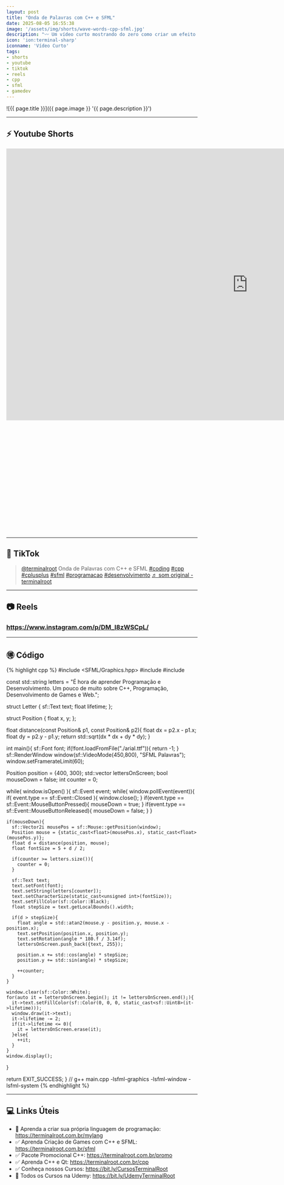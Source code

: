 ```yaml
---
layout: post
title: "Onda de Palavras com C++ e SFML"
date: 2025-08-05 16:55:38
image: '/assets/img/shorts/wave-words-cpp-sfml.jpg'
description: "〰️ Um vídeo curto mostrando do zero como criar um efeito estilo ondas com fade de palavras. Código incluso."
icon: 'ion:terminal-sharp'
iconname: 'Vídeo Curto'
tags:
- shorts
- youtube
- tiktok
- reels
- cpp
- sfml
- gamedev
---
```


![{{ page.title }}]({{ page.image }} '{{ page.description }}')

---

## ⚡ Youtube Shorts

<iframe width="1271" height="715" src="https://www.youtube.com/embed/GqU-ILoHLWs" title="Onda de Palavras com C++ e SFML #cplusplus #sfml #cpp #coding" frameborder="0" allow="accelerometer; autoplay; clipboard-write; encrypted-media; gyroscope; picture-in-picture; web-share" referrerpolicy="strict-origin-when-cross-origin" allowfullscreen></iframe>


<!-- SQUARE - GAMES ROOT -->
<script async src="//pagead2.googlesyndication.com/pagead/js/adsbygoogle.js"></script>
<ins class="adsbygoogle"
style="display:inline-block;width:336px;height:280px"
data-ad-client="ca-pub-2838251107855362"
data-ad-slot="5351066970"></ins>
<script>
(adsbygoogle = window.adsbygoogle || []).push({});
</script>

---

## 🎼 TikTok

<blockquote class="tiktok-embed" cite="https://www.tiktok.com/@terminalroot/video/7535196304918482181" data-video-id="7535196304918482181" style="max-width: 605px;min-width: 325px;" > <section> <a target="_blank" title="@terminalroot" href="https://www.tiktok.com/@terminalroot?refer=embed">@terminalroot</a> Onda de Palavras com C++ e SFML <a title="coding" target="_blank" href="https://www.tiktok.com/tag/coding?refer=embed">#coding</a> <a title="cpp" target="_blank" href="https://www.tiktok.com/tag/cpp?refer=embed">#cpp</a> <a title="cplusplus" target="_blank" href="https://www.tiktok.com/tag/cplusplus?refer=embed">#cplusplus</a> <a title="sfml" target="_blank" href="https://www.tiktok.com/tag/sfml?refer=embed">#sfml</a> <a title="programacao" target="_blank" href="https://www.tiktok.com/tag/programacao?refer=embed">#programacao</a> <a title="desenvolvimento" target="_blank" href="https://www.tiktok.com/tag/desenvolvimento?refer=embed">#desenvolvimento</a> <a target="_blank" title="♬ som original  - terminalroot" href="https://www.tiktok.com/music/som-original-terminalroot-7535196304437070597?refer=embed">♬ som original  - terminalroot</a> </section> </blockquote> <script async src="https://www.tiktok.com/embed.js"></script>

---

## 📷 Reels
### <https://www.instagram.com/p/DM_I8zWSCpL/>

---

## 🉐 Código

{% highlight cpp %}
#include <SFML/Graphics.hpp>
#include <cmath>
#include <string>

const std::string letters = "É hora de aprender Programação e Desenvolvimento. Um pouco de muito sobre C++, Programação, Desenvolvimento de Games e Web.";

struct Letter {
  sf::Text text;
  float lifetime;
};

struct Position {
  float x, y;
};

float distance(const Position& p1, const Position& p2){
  float dx = p2.x - p1.x;
  float dy = p2.y - p1.y;
  return std::sqrt(dx * dx + dy * dy);
}

int main(){
  sf::Font font;
  if(!font.loadFromFile("./arial.ttf")){
    return -1;
  }
  sf::RenderWindow window(sf::VideoMode(450,800), "SFML Palavras"); 
  window.setFramerateLimit(60);

  Position position = {400, 300};
  std::vector<Letter> lettersOnScreen;
  bool mouseDown = false;
  int counter = 0;

  while( window.isOpen() ){
    sf::Event event;
    while( window.pollEvent(event)){
      if( event.type == sf::Event::Closed ){
        window.close();
      }
      if(event.type == sf::Event::MouseButtonPressed){
        mouseDown = true;
      }
      if(event.type == sf::Event::MouseButtonReleased){
        mouseDown = false;
      }
    }

    if(mouseDown){
      sf::Vector2i mousePos = sf::Mouse::getPosition(window);
      Position mouse = {static_cast<float>(mousePos.x), static_cast<float>(mousePos.y)};
      float d = distance(position, mouse);
      float fontSize = 5 + d / 2;

      if(counter >= letters.size()){
        counter = 0;
      }

      sf::Text text;
      text.setFont(font);
      text.setString(letters[counter]);
      text.setCharacterSize(static_cast<unsigned int>(fontSize));
      text.setFillColor(sf::Color::Black);
      float stepSize = text.getLocalBounds().width;

      if(d > stepSize){
        float angle = std::atan2(mouse.y - position.y, mouse.x - position.x);
        text.setPosition(position.x, position.y);
        text.setRotation(angle * 180.f / 3.14f);
        lettersOnScreen.push_back({text, 255});

        position.x += std::cos(angle) * stepSize;
        position.y += std::sin(angle) * stepSize;

        ++counter;
      }
    }

    window.clear(sf::Color::White);
    for(auto it = lettersOnScreen.begin(); it != lettersOnScreen.end();){
      it->text.setFillColor(sf::Color(0, 0, 0, static_cast<sf::Uint8>(it->lifetime)));
      window.draw(it->text);
      it->lifetime -= 2;
      if(it->lifetime <= 0){
        it = lettersOnScreen.erase(it);
      }else{
        ++it;
      }
    }
    window.display();
  }

  return EXIT_SUCCESS;
}
// g++ main.cpp -lsfml-graphics -lsfml-window -lsfml-system
{% endhighlight %}

---

## 💻 Links Úteis

+ 👑 Aprenda a criar sua própria linguagem de programação: <https://terminalroot.com.br/mylang>
+ ✅ Aprenda Criação de Games com C++ e SFML: <https://terminalroot.com.br/sfml>
+ ✅ Pacote Promocional C++: <https://terminalroot.com.br/promo>
+ ✅ Aprenda C++ e Qt: <https://terminalroot.com.br/cpp>
+ ✅ Conheça nossos Cursos: <https://bit.ly/CursosTerminalRoot>
+ 🎁 Todos os Cursos na Udemy: <https://bit.ly/UdemyTerminalRoot>


